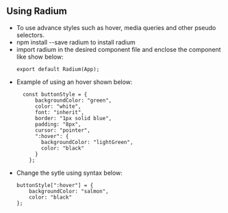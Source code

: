 ## Using Radium
* To use advance styles such as hover, media queries and other pseudo selectors.
* npm install --save radium to install radium
* import radium in the desired component file and enclose the component like show below:
    ```
    export default Radium(App);
    ```
* Example of using an hover shown below:
  ```
    const buttonStyle = {
        backgroundColor: "green",
        color: "white",
        font: "inherit",
        border: "1px solid blue",
        padding: "8px",
        cursor: "pointer",
        ":hover": {
          backgroundColor: "lightGreen",
          color: "black"
        }
      };
  ```
* Change the sytle using syntax below:
    ```
    buttonStyle[":hover"] = {
        backgroundColor: "salmon",
        color: "black"
    };
    ```
